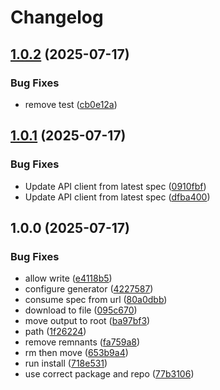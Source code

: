 # Changelog

## [1.0.2](https://github.com/cedricziel/aha-js/compare/v1.0.1...v1.0.2) (2025-07-17)


### Bug Fixes

* remove test ([cb0e12a](https://github.com/cedricziel/aha-js/commit/cb0e12a70fc378e79b46511ea317cadd928f2a76))

## [1.0.1](https://github.com/cedricziel/aha-js/compare/v1.0.0...v1.0.1) (2025-07-17)


### Bug Fixes

* Update API client from latest spec ([0910fbf](https://github.com/cedricziel/aha-js/commit/0910fbf85f8e7c55c9b9dc83af7190c357f00481))
* Update API client from latest spec ([dfba400](https://github.com/cedricziel/aha-js/commit/dfba400098a987873ba19914705ca2390cc28da3))

## 1.0.0 (2025-07-17)


### Bug Fixes

* allow write ([e4118b5](https://github.com/cedricziel/aha-js/commit/e4118b5ad52e2e22ad71e4f54c1f912ede8b64c7))
* configure generator ([4227587](https://github.com/cedricziel/aha-js/commit/4227587febbd3b604fecaf46c4a40c1c19826bac))
* consume spec from url ([80a0dbb](https://github.com/cedricziel/aha-js/commit/80a0dbb468fc9d83f8cbf873f7f974400fbe9aeb))
* download to file ([095c670](https://github.com/cedricziel/aha-js/commit/095c6708c264c93160c25db77b2cfd4b2248e62d))
* move output to root ([ba97bf3](https://github.com/cedricziel/aha-js/commit/ba97bf3aa0e9bf1e6dfd63badbe5585c9ff007b9))
* path ([1f26224](https://github.com/cedricziel/aha-js/commit/1f26224a6687142b51fac5f814674a3817aac235))
* remove remnants ([fa759a8](https://github.com/cedricziel/aha-js/commit/fa759a8b0c5e14e3efbb37f90c862b7d15e49f2a))
* rm then move ([653b9a4](https://github.com/cedricziel/aha-js/commit/653b9a43a60915e63b774e97649d2640ff036b0c))
* run install ([718e531](https://github.com/cedricziel/aha-js/commit/718e531385fd65a6525ab127fe1abc76a4230374))
* use correct package and repo ([77b3106](https://github.com/cedricziel/aha-js/commit/77b31060d86c589899efdcf2148e5b6ee7f2ad59))
